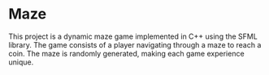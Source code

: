 # Maze
This project is a dynamic maze game implemented in C++ using the SFML library. The game consists of a player navigating through a maze to reach a coin. The maze is randomly generated, making each game experience unique.
